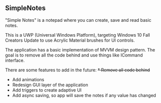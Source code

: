 ## SimpleNotes
"Simple Notes" is a notepad where you can create, save and read basic notes.

This is a UWP (Universal Windows Platform), targeting Windows 10 Fall Creators Update to use Acrylic Material brushes for UI controls.

The application has a basic implementation of MVVM design pattern. The goal is to remove all the code behind and use things like ICommand interface.

There are some features to add in the future:
~~* Remove all code behind~~
* Add animations
* Redesign GUI layer of the application
* Add triggers to create adaptive UI
* Add async saving, so app will save the notes if any value has changed

